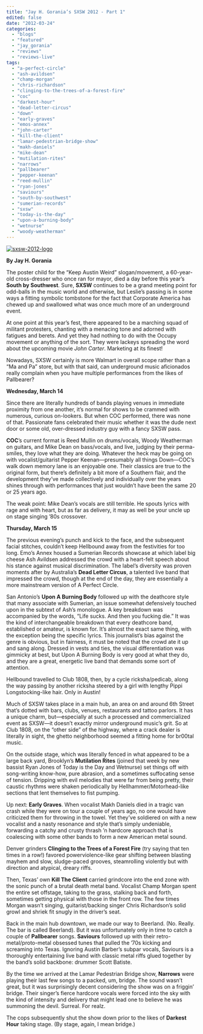 ```yaml
---
title: "Jay H. Gorania’s SXSW 2012 - Part 1"
edited: false
date: "2012-03-24"
categories:
  - "blogs"
  - "featured"
  - "jay_gorania"
  - "reviews"
  - "reviews-live"
tags:
  - "a-perfect-circle"
  - "ash-avildsen"
  - "champ-morgan"
  - "chris-richardson"
  - "clinging-to-the-trees-of-a-forest-fire"
  - "coc"
  - "darkest-hour"
  - "dead-letter-circus"
  - "down"
  - "early-graves"
  - "emos-annex"
  - "john-carter"
  - "kill-the-client"
  - "lamar-pedestrian-bridge-show"
  - "makh-daniels"
  - "mike-dean"
  - "mutilation-rites"
  - "narrows"
  - "pallbearer"
  - "pepper-keenan"
  - "reed-mullin"
  - "ryan-jones"
  - "saviours"
  - "south-by-southwest"
  - "sumerian-records"
  - "sxsw"
  - "today-is-the-day"
  - "upon-a-burning-body"
  - "wetnurse"
  - "woody-weatherman"
---
```


[![](http://www.hellbound.ca/wp-content/uploads/2012/03/sxsw-2012-logo.png "sxsw-2012-logo")](http://www.hellbound.ca/wp-content/uploads/2012/03/sxsw-2012-logo.png)

**By Jay H. Gorania**

The poster child for the “Keep Austin Weird” slogan/movement, a 60-year-old cross-dresser who once ran for mayor, died a day before this year’s **South by Southwest**. Sure, **SXSW** continues to be a grand meeting point for odd-balls in the music world and otherwise, but Leslie’s passing is in some ways a fitting symbolic tombstone for the fact that Corporate America has chewed up and swallowed what was once much more of an underground event.

At one point at this year’s fest, there appeared to be a marching squad of militant protesters, chanting with a menacing tone and adorned with fatigues and berets. And yet they had nothing to do with the Occupy movement or anything of the sort. They were lackeys spreading the word about the upcoming movie _John Carter_. Marketing at its finest!

Nowadays, SXSW certainly is more Walmart in overall scope rather than a “Ma and Pa” store, but with that said, can underground music aficionados really complain when you have multiple performances from the likes of Pallbearer?

**Wednesday, March 14**

Since there are literally hundreds of bands playing venues in immediate proximity from one another, it’s normal for shows to be crammed with numerous, curious on-lookers. But when COC performed, there was none of that. Passionate fans celebrated their music whether it was the dude next door or some old, over-dressed industry guy with a fancy SXSW pass.

**COC**’s current format is Reed Mullin on drums/vocals, Woody Weatherman on guitars, and Mike Dean on bass/vocals, and live, judging by their perma-smiles, they love what they are doing. Whatever the heck may be going on with vocalist/guitarist Pepper Keenan—presumably all things Down—COC’s walk down memory lane is an enjoyable one. Their classics are true to the original form, but there’s definitely a bit more of a Southern flair, and the development they’ve made collectively and individually over the years shines through with performances that just wouldn’t have been the same 20 or 25 years ago.

The weak point: Mike Dean’s vocals are still terrible. He spouts lyrics with rage and with heart, but as far as delivery, it may as well be your uncle up on stage singing ’80s crossover.

**Thursday, March 15**

The previous evening’s punch and kick to the face, and the subsequent facial stitches, couldn’t keep Hellbound away from the festivities for too long. Emo’s Annex housed a Sumerian Records showcase at which label big cheese Ash Avildsen addressed the crowd with a heart-felt speech about his stance against musical discrimination. The label’s diversity was proven moments after by Australia’s **Dead Letter Circus**, a talented live band that impressed the crowd, though at the end of the day, they are essentially a more mainstream version of A Perfect Circle.

San Antonio’s **Upon A Burning Body** followed up with the deathcore style that many associate with Sumerian, an issue somewhat defensively touched upon in the subtext of Ash’s monologue. A key breakdown was accompanied by the words, “Life sucks. And then you fucking die.” It was the kind of interchangeable breakdown that every deathcore band, established or amateur, is known for. It’s almost the exact same thing, with the exception being the specific lyrics. This journalist’s bias against the genre is obvious, but in fairness, it must be noted that the crowd ate it up and sang along. Dressed in vests and ties, the visual differentiation was gimmicky at best, but Upon A Burning Body is very good at what they do, and they are a great, energetic live band that demands some sort of attention.

Hellbound travelled to Club 1808, then, by a cycle ricksha/pedicab, along the way passing by another ricksha steered by a girl with lengthy Pippi Longstocking-like hair. Only in Austin!

Much of SXSW takes place in a main hub, an area on and around 6th Street that’s dotted with bars, clubs, venues, restaurants and tattoo parlors. It has a unique charm, but—especially at such a processed and commercialized event as SXSW—it doesn’t exactly mirror underground music’s grit. So at Club 1808, on the “other side” of the highway, where a crack dealer is literally in sight, the ghetto neighborhood seemed a fitting home for br00tal music.

On the outside stage, which was literally fenced in what appeared to be a large back yard, Brooklyn’s **Mutilation Rites** (joined that week by new bassist Ryan Jones of Today is the Day and Wetnurse) set things off with song-writing know-how, pure abrasion, and a sometimes suffocating sense of tension. Dripping with evil melodies that were far from being pretty, their caustic rhythms were shaken periodically by Hellhammer/Motorhead-like sections that lent themselves to fist pumping.

Up next: **Early Graves**. When vocalist Makh Daniels died in a tragic van crash while they were on tour a couple of years ago, no one would have criticized them for throwing in the towel. Yet they’ve soldiered on with a new vocalist and a nasty resonance and style that’s simply undeniable, forwarding a catchy and crusty thrash ’n hardcore approach that is coalescing with some other bands to form a new American metal sound.

Denver grinders **Clinging to the Trees of a Forest Fire** (try saying that ten times in a row!) favored powerviolence-like gear shifting between blasting mayhem and slow, sludge-paced grooves, steamrolling violently but with direction and atypical, dreary riffs.

Then, Texas’ own **Kill The Client** carried grindcore into the end zone with the sonic punch of a brutal death metal band. Vocalist Champ Morgan spent the entire set offstage, taking to the grass, stalking back and forth, sometimes getting physical with those in the front row. The few times Morgan wasn’t singing, guitarist/backing singer Chris Richardson’s solid growl and shriek fit snugly in the driver’s seat.

Back in the main hub downtown, we made our way to Beerland. (No. Really. The bar is called Beerland). But it was unfortunately only in time to catch a couple of **Pallbearer** songs. **Saviours** followed up with their retro-metal/proto-metal obsessed tunes that pulled the ’70s kicking and screaming into Texas. Ignoring Austin Barber’s subpar vocals, Saviours is a thoroughly entertaining live band with classic metal riffs glued together by the band’s solid backbone: drummer Scott Batiste.

By the time we arrived at the Lamar Pedestrian Bridge show, **Narrows** were playing their last few songs to a packed, um, bridge. The sound wasn’t great, but it was surprisingly decent considering the show was on a friggin’ bridge. Their singer’s fierce hardcore vocals were forced into the sky with the kind of intensity and delivery that might lead one to believe he was summoning the devil. Surreal. For realz.

The cops subsequently shut the show down prior to the likes of **Darkest Hour** taking stage. (By stage, again, I mean bridge.)
